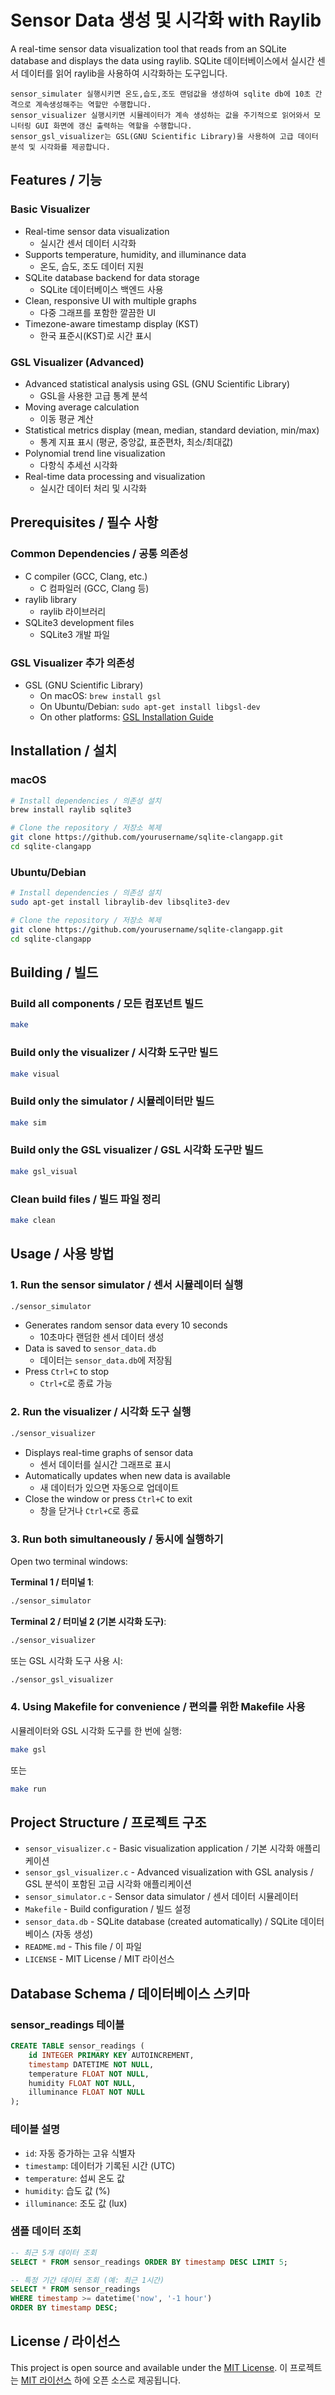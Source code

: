 # Sensor Data 생성 및 시각화 with Raylib

A real-time sensor data visualization tool that reads from an SQLite database and displays the data using raylib.
SQLite 데이터베이스에서 실시간 센서 데이터를 읽어 raylib을 사용하여 시각화하는 도구입니다.

```
sensor_simulater 실행시키면 온도,습도,조도 랜덤값을 생성하여 sqlite db에 10초 간격으로 계속생성해주는 역할만 수행합니다.
sensor_visualizer 실행시키면 시뮬레이터가 계속 생성하는 값을 주기적으로 읽어와서 모니터링 GUI 화면에 갱신 출력하는 역할을 수행합니다.
sensor_gsl_visualizer는 GSL(GNU Scientific Library)을 사용하여 고급 데이터 분석 및 시각화를 제공합니다.
```

## Features / 기능

### Basic Visualizer
- Real-time sensor data visualization
  - 실시간 센서 데이터 시각화
- Supports temperature, humidity, and illuminance data
  - 온도, 습도, 조도 데이터 지원
- SQLite database backend for data storage
  - SQLite 데이터베이스 백엔드 사용
- Clean, responsive UI with multiple graphs
  - 다중 그래프를 포함한 깔끔한 UI
- Timezone-aware timestamp display (KST)
  - 한국 표준시(KST)로 시간 표시

### GSL Visualizer (Advanced)
- Advanced statistical analysis using GSL (GNU Scientific Library)
  - GSL을 사용한 고급 통계 분석
- Moving average calculation
  - 이동 평균 계산
- Statistical metrics display (mean, median, standard deviation, min/max)
  - 통계 지표 표시 (평균, 중앙값, 표준편차, 최소/최대값)
- Polynomial trend line visualization
  - 다항식 추세선 시각화
- Real-time data processing and visualization
  - 실시간 데이터 처리 및 시각화

## Prerequisites / 필수 사항

### Common Dependencies / 공통 의존성
- C compiler (GCC, Clang, etc.)
  - C 컴파일러 (GCC, Clang 등)
- raylib library
  - raylib 라이브러리
- SQLite3 development files
  - SQLite3 개발 파일

### GSL Visualizer 추가 의존성
- GSL (GNU Scientific Library)
  - On macOS: `brew install gsl`
  - On Ubuntu/Debian: `sudo apt-get install libgsl-dev`
  - On other platforms: [GSL Installation Guide](https://www.gnu.org/software/gsl/doc/html/)

## Installation / 설치

### macOS

```bash
# Install dependencies / 의존성 설치
brew install raylib sqlite3

# Clone the repository / 저장소 복제
git clone https://github.com/yourusername/sqlite-clangapp.git
cd sqlite-clangapp
```

### Ubuntu/Debian

```bash
# Install dependencies / 의존성 설치
sudo apt-get install libraylib-dev libsqlite3-dev

# Clone the repository / 저장소 복제
git clone https://github.com/yourusername/sqlite-clangapp.git
cd sqlite-clangapp
```

## Building / 빌드

### Build all components / 모든 컴포넌트 빌드

```bash
make
```

### Build only the visualizer / 시각화 도구만 빌드

```bash
make visual
```

### Build only the simulator / 시뮬레이터만 빌드

```bash
make sim
```

### Build only the GSL visualizer / GSL 시각화 도구만 빌드

```bash
make gsl_visual
```

### Clean build files / 빌드 파일 정리

```bash
make clean
```

## Usage / 사용 방법

### 1. Run the sensor simulator / 센서 시뮬레이터 실행

```bash
./sensor_simulator
```

- Generates random sensor data every 10 seconds
  - 10초마다 랜덤한 센서 데이터 생성
- Data is saved to `sensor_data.db`
  - 데이터는 `sensor_data.db`에 저장됨
- Press `Ctrl+C` to stop
  - `Ctrl+C`로 종료 가능

### 2. Run the visualizer / 시각화 도구 실행

```bash
./sensor_visualizer
```

- Displays real-time graphs of sensor data
  - 센서 데이터를 실시간 그래프로 표시
- Automatically updates when new data is available
  - 새 데이터가 있으면 자동으로 업데이트
- Close the window or press `Ctrl+C` to exit
  - 창을 닫거나 `Ctrl+C`로 종료

### 3. Run both simultaneously / 동시에 실행하기

Open two terminal windows:

**Terminal 1 / 터미널 1**:

```bash
./sensor_simulator
```

**Terminal 2 / 터미널 2 (기본 시각화 도구)**:

```bash
./sensor_visualizer
```

또는 GSL 시각화 도구 사용 시:

```bash
./sensor_gsl_visualizer
```

### 4. Using Makefile for convenience / 편의를 위한 Makefile 사용

시뮬레이터와 GSL 시각화 도구를 한 번에 실행:

```bash
make gsl
```

또는

```bash
make run
```

## Project Structure / 프로젝트 구조

- `sensor_visualizer.c` - Basic visualization application / 기본 시각화 애플리케이션
- `sensor_gsl_visualizer.c` - Advanced visualization with GSL analysis / GSL 분석이 포함된 고급 시각화 애플리케이션
- `sensor_simulator.c` - Sensor data simulator / 센서 데이터 시뮬레이터
- `Makefile` - Build configuration / 빌드 설정
- `sensor_data.db` - SQLite database (created automatically) / SQLite 데이터베이스 (자동 생성)
- `README.md` - This file / 이 파일
- `LICENSE` - MIT License / MIT 라이선스

## Database Schema / 데이터베이스 스키마

### sensor_readings 테이블
```sql
CREATE TABLE sensor_readings (
    id INTEGER PRIMARY KEY AUTOINCREMENT,
    timestamp DATETIME NOT NULL,
    temperature FLOAT NOT NULL,
    humidity FLOAT NOT NULL,
    illuminance FLOAT NOT NULL
);
```

### 테이블 설명
- `id`: 자동 증가하는 고유 식별자
- `timestamp`: 데이터가 기록된 시간 (UTC)
- `temperature`: 섭씨 온도 값
- `humidity`: 습도 값 (%)
- `illuminance`: 조도 값 (lux)

### 샘플 데이터 조회
```sql
-- 최근 5개 데이터 조회
SELECT * FROM sensor_readings ORDER BY timestamp DESC LIMIT 5;

-- 특정 기간 데이터 조회 (예: 최근 1시간)
SELECT * FROM sensor_readings 
WHERE timestamp >= datetime('now', '-1 hour')
ORDER BY timestamp DESC;
```

## License / 라이선스

This project is open source and available under the [MIT License](LICENSE).
이 프로젝트는 [MIT 라이선스](LICENSE) 하에 오픈 소스로 제공됩니다.
